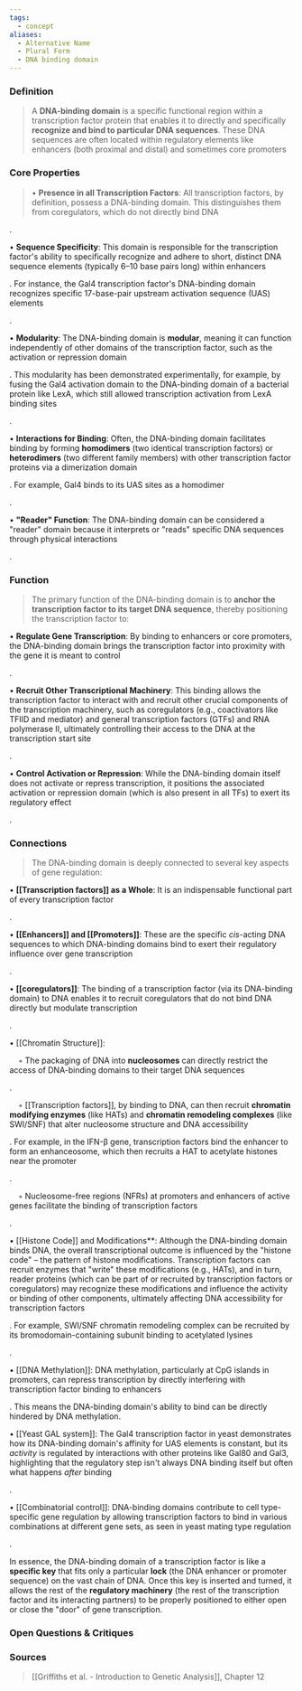 ```yaml
---
tags:
  - concept
aliases:
  - Alternative Name
  - Plural Form
  - DNA binding domain
---
```


### Definition
> A **DNA-binding domain** is a specific functional region within a transcription factor protein that enables it to directly and specifically **recognize and bind to particular DNA sequences**. These DNA sequences are often located within regulatory elements like enhancers (both proximal and distal) and sometimes core promoters

### Core Properties
> • **Presence in all Transcription Factors**: All transcription factors, by definition, possess a DNA-binding domain. This distinguishes them from coregulators, which do not directly bind DNA

.

• **Sequence Specificity**: This domain is responsible for the transcription factor's ability to specifically recognize and adhere to short, distinct DNA sequence elements (typically 6–10 base pairs long) within enhancers

. For instance, the Gal4 transcription factor's DNA-binding domain recognizes specific 17-base-pair upstream activation sequence (UAS) elements

.

• **Modularity**: The DNA-binding domain is **modular**, meaning it can function independently of other domains of the transcription factor, such as the activation or repression domain

. This modularity has been demonstrated experimentally, for example, by fusing the Gal4 activation domain to the DNA-binding domain of a bacterial protein like LexA, which still allowed transcription activation from LexA binding sites

.

• **Interactions for Binding**: Often, the DNA-binding domain facilitates binding by forming **homodimers** (two identical transcription factors) or **heterodimers** (two different family members) with other transcription factor proteins via a dimerization domain

. For example, Gal4 binds to its UAS sites as a homodimer

.

• **"Reader" Function**: The DNA-binding domain can be considered a "reader" domain because it interprets or "reads" specific DNA sequences through physical interactions

.

### Function
> The primary function of the DNA-binding domain is to **anchor the transcription factor to its target DNA sequence**, thereby positioning the transcription factor to:

• **Regulate Gene Transcription**: By binding to enhancers or core promoters, the DNA-binding domain brings the transcription factor into proximity with the gene it is meant to control

.

• **Recruit Other Transcriptional Machinery**: This binding allows the transcription factor to interact with and recruit other crucial components of the transcription machinery, such as coregulators (e.g., coactivators like TFIID and mediator) and general transcription factors (GTFs) and RNA polymerase II, ultimately controlling their access to the DNA at the transcription start site

.

• **Control Activation or Repression**: While the DNA-binding domain itself does not activate or repress transcription, it positions the associated activation or repression domain (which is also present in all TFs) to exert its regulatory effect

.

### Connections
> The DNA-binding domain is deeply connected to several key aspects of gene regulation:

• **[[Transcription factors]] as a Whole**: It is an indispensable functional part of every transcription factor

.

• **[[Enhancers]] and [[Promoters]]**: These are the specific _cis_-acting DNA sequences to which DNA-binding domains bind to exert their regulatory influence over gene transcription

.

• **[[coregulators]]**: The binding of a transcription factor (via its DNA-binding domain) to DNA enables it to recruit coregulators that do not bind DNA directly but modulate transcription

.

• [[Chromatin Structure]]:

    ◦ The packaging of DNA into **nucleosomes** can directly restrict the access of DNA-binding domains to their target DNA sequences

.

    ◦ [[Transcription factors]], by binding to DNA, can then recruit **chromatin modifying enzymes** (like HATs) and **chromatin remodeling complexes** (like SWI/SNF) that alter nucleosome structure and DNA accessibility

. For example, in the IFN-β gene, transcription factors bind the enhancer to form an enhanceosome, which then recruits a HAT to acetylate histones near the promoter

.

    ◦ Nucleosome-free regions (NFRs) at promoters and enhancers of active genes facilitate the binding of transcription factors

.

• [[Histone Code]] and Modifications**: Although the DNA-binding domain binds DNA, the overall transcriptional outcome is influenced by the "histone code" – the pattern of histone modifications. Transcription factors can recruit enzymes that "write" these modifications (e.g., HATs), and in turn, reader proteins (which can be part of or recruited by transcription factors or coregulators) may recognize these modifications and influence the activity or binding of other components, ultimately affecting DNA accessibility for transcription factors

. For example, SWI/SNF chromatin remodeling complex can be recruited by its bromodomain-containing subunit binding to acetylated lysines

.

• [[DNA Methylation]]: DNA methylation, particularly at CpG islands in promoters, can repress transcription by directly interfering with transcription factor binding to enhancers

. This means the DNA-binding domain's ability to bind can be directly hindered by DNA methylation.

• [[Yeast GAL system]]: The Gal4 transcription factor in yeast demonstrates how its DNA-binding domain's affinity for UAS elements is constant, but its _activity_ is regulated by interactions with other proteins like Gal80 and Gal3, highlighting that the regulatory step isn't always DNA binding itself but often what happens _after_ binding

.

• [[Combinatorial control]]: DNA-binding domains contribute to cell type-specific gene regulation by allowing transcription factors to bind in various combinations at different gene sets, as seen in yeast mating type regulation

.

In essence, the DNA-binding domain of a transcription factor is like a **specific key** that fits only a particular **lock** (the DNA enhancer or promoter sequence) on the vast chain of DNA. Once this key is inserted and turned, it allows the rest of the **regulatory machinery** (the rest of the transcription factor and its interacting partners) to be properly positioned to either open or close the "door" of gene transcription.
### Open Questions & Critiques
> 

### Sources
> [[Griffiths et al. - Introduction to Genetic Analysis]], Chapter 12
